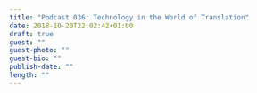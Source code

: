 ```yaml
---
title: "Podcast 036: Technology in the World of Translation"
date: 2018-10-20T22:02:42+01:00
draft: true
guest: ""
guest-photo: ""
guest-bio: ""
publish-date: ""
length: ""
---
```

